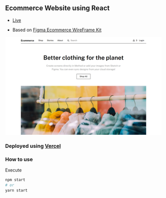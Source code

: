 ## Ecommerce Website using React 

- [Live](https://figma-ecommerce.vercel.app/)

- Based on [Figma Ecommerce WireFrame Kit](https://www.figma.com/community/file/966016571279781800)

![](/public/images/project.png)

### Deployed using [Vercel](https://vercel.com)

### How to use

Execute

```bash
npm start
# or
yarn start
```
